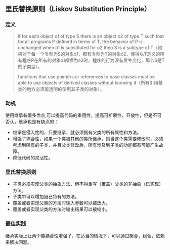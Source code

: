 ## 里氏替换原则（Liskov Substitution Principle）

### 定义

> if for each object o1 of type S there is an object o2 of type T such that for all programs P defined in terms of T, the behavior of P is unchanged when o1 is substituted for o2 then S is a subtype of T（如果对于每一个类型为S的对象o1，都有类型为T的对象o2，使得以T定义的所有程序P在所有的对象o1都换为o2时，程序的行为没有发生变化，那么S是T的子类型）。

> functions that use pointers or references to base classes must be able to use objects of derived classes without knowing it（所有引用基类的地方必须能透明的使用其子类的对象）。

### 动机

使用继承有很多优点,可以提高代码的重用性，提高可扩展性、开放性，但是不可否认，继承也是有缺点的：

- 继承是侵入性的，只要继承，就必须拥有父类的所有属性和方法。
- 增强了耦合性，如果一个类被其他的类所继承，则当这个类需要修改时，必须考虑到所有的子类，并且父类修改后，所有涉及到子类的功能都有可能产生故障。
- 降低代码的灵活性。

### 里氏替换原则

- 子类必须实现父类的抽象方法，但不得重写（覆盖）父类的非抽象（已实现）方法。
- 子类中可以增加自己特有的方法。
- 覆盖或者实现父类的方法时输入参数可以被放大。
- 覆盖或者实现父类的方法时输出结果可以被缩小。

### 最佳实践

继承实际上让两个类耦合性增强了，在适当的情况下，可以通过聚合，组合，依赖来解决问题。